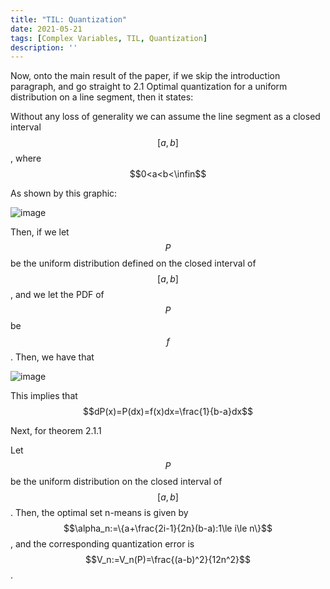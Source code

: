 ```yaml
---
title: "TIL: Quantization"
date: 2021-05-21
tags: [Complex Variables, TIL, Quantization]
description: ''
---
```


Now, onto the main result of the paper, if we skip the introduction paragraph, and go straight to 2.1 Optimal quantization for a uniform distribution on a line segment, then it states:

Without any loss of generality we can assume the line segment as a closed interval $$[a,b]$$, where $$0<a<b<\infin$$

As shown by this graphic:

![image](https://user-images.githubusercontent.com/6586811/119157435-cca1bd80-ba1a-11eb-9668-ed53c80b81fc.png)

Then, if we let $$P$$ be the uniform distribution defined on the closed interval of $$[a,b]$$, and we let the PDF of $$P$$ be $$f$$. Then, we have that

![image](https://user-images.githubusercontent.com/6586811/119179886-18616080-ba35-11eb-8dfc-635b58dbe498.png)

This implies that $$dP(x)=P(dx)=f(x)dx=\frac{1}{b-a}dx$$

Next, for theorem 2.1.1

Let $$P$$ be the uniform distribution on the closed interval of $$[a,b]$$. Then, the optimal set n-means is given by $$\alpha_n:=\{a+\frac{2i-1}{2n}(b-a):1\le i\le n\}$$, and the corresponding quantization error is $$V_n:=V_n(P)=\frac{(a-b)^2}{12n^2}$$.

